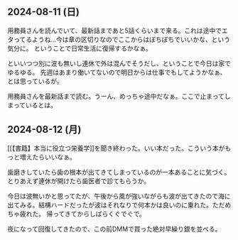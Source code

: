 ## 2024-08-11 (日)

用務員さんを読んでいて、最新話まであと5話くらいまで来る。これは途中でエタってるようね…今は章の区切りなのでここからはぼちぼちでいいかな、という気分に。
ということで日常生活に復帰するかなぁ。

といいつつ別に波も無いし連休で外は混んでそうだし、ということで今日は家でゆるゆる。
先週はあまり働いてないので明日からは仕事でもしてようかなぁ、とは思っているが。

用務員さんを最新話まで読む。うーん、めっちゃ途中だなぁ。ここで止まってしまっているとは。

## 2024-08-12 (月)

[[【書籍】本当に役立つ栄養学]]を聞き終わった。いい本だった。こういう本がもっと増えたらいいなぁ。

歯磨きしていたら歯の根本が出てきてしまっているのが一本あることに気づく。とりあえず連休が開けたら歯医者で診てもらうか。

今日は波無いかと思ってたが、午後から風が強いながらも波が出てきたので海に出てみる。結構ハードだったが波はそれなりで何本かは良いのに乗れた。ただめちゃ疲れた。
帰ってきてからしばらくぐでぐで。

夜になって回復してきたので、この前DMMで買った絶対早繰り銀を並べる。